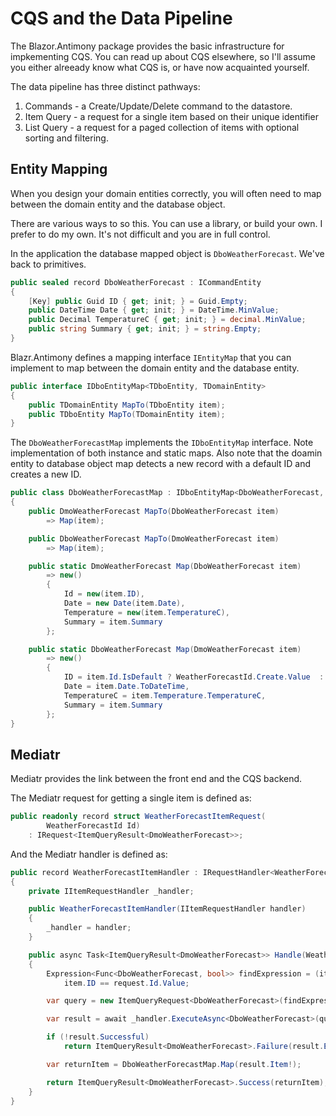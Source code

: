 # CQS and the Data Pipeline

The Blazor.Antimony package provides the basic infrastructure for impkementing CQS.  You can read up about CQS elsewhere, so I'll assume you either alreeady know what CQS is, or have now acquainted yourself.

The data pipeline has three distinct pathways:

1. Commands - a Create/Update/Delete command to the datastore.
2. Item Query - a request for a single item based on their unique identifier
3. List Query - a request for a paged collection of items with optional sorting and filtering.

## Entity Mapping

When you design your domain entities correctly, you will often need to map between the domain entity and the database object.

There are various ways to so this.  You can use a library, or build your own.  I prefer to do my own.  It's not difficult and you are in full control.

In the application the database mapped object is `DboWeatherForecast`.  We've back to primitives.

```csharp
public sealed record DboWeatherForecast : ICommandEntity
{
    [Key] public Guid ID { get; init; } = Guid.Empty;
    public DateTime Date { get; init; } = DateTime.MinValue; 
    public Decimal TemperatureC { get; init; } = decimal.MinValue;
    public string Summary { get; init; } = string.Empty;
}
```

Blazr.Antimony defines a mapping interface `IEntityMap` that you can implement to map between the domain entity and the database entity.

```csharp
public interface IDboEntityMap<TDboEntity, TDomainEntity>
{
    public TDomainEntity MapTo(TDboEntity item);
    public TDboEntity MapTo(TDomainEntity item);
}
```

The `DboWeatherForecastMap` implements the `IDboEntityMap` interface.  Note implementation of both instance and static maps.  Also note that the doamin entity to database object map detects a new record with a default ID and creates a new ID. 

```csharp
public class DboWeatherForecastMap : IDboEntityMap<DboWeatherForecast, DmoWeatherForecast>
{
    public DmoWeatherForecast MapTo(DboWeatherForecast item)
        => Map(item);

    public DboWeatherForecast MapTo(DmoWeatherForecast item)
        => Map(item);

    public static DmoWeatherForecast Map(DboWeatherForecast item)
        => new()
        {
            Id = new(item.ID),
            Date = new Date(item.Date),
            Temperature = new(item.TemperatureC),
            Summary = item.Summary
        };

    public static DboWeatherForecast Map(DmoWeatherForecast item)
        => new()
        {
            ID = item.Id.IsDefault ? WeatherForecastId.Create.Value  : item.Id.Value,
            Date = item.Date.ToDateTime,
            TemperatureC = item.Temperature.TemperatureC,
            Summary = item.Summary
        };
}
```

## Mediatr

Mediatr provides the link between the front end and the CQS backend.

The Mediatr request for getting a single item is defined as:

```csharp
public readonly record struct WeatherForecastItemRequest(
        WeatherForecastId Id) 
    : IRequest<ItemQueryResult<DmoWeatherForecast>>;
```

And the Mediatr handler is defined as:

```csharp
public record WeatherForecastItemHandler : IRequestHandler<WeatherForecastItemRequest, ItemQueryResult<DmoWeatherForecast>>
{
    private IItemRequestHandler _handler;

    public WeatherForecastItemHandler(IItemRequestHandler handler)
    {
        _handler = handler;
    }

    public async Task<ItemQueryResult<DmoWeatherForecast>> Handle(WeatherForecastItemRequest request, CancellationToken cancellationToken)
    {
        Expression<Func<DboWeatherForecast, bool>> findExpression = (item) =>
            item.ID == request.Id.Value;

        var query = new ItemQueryRequest<DboWeatherForecast>(findExpression);

        var result = await _handler.ExecuteAsync<DboWeatherForecast>(query);

        if (!result.Successful)
            return ItemQueryResult<DmoWeatherForecast>.Failure(result.Exception!);

        var returnItem = DboWeatherForecastMap.Map(result.Item!);

        return ItemQueryResult<DmoWeatherForecast>.Success(returnItem);
    }
}
```

